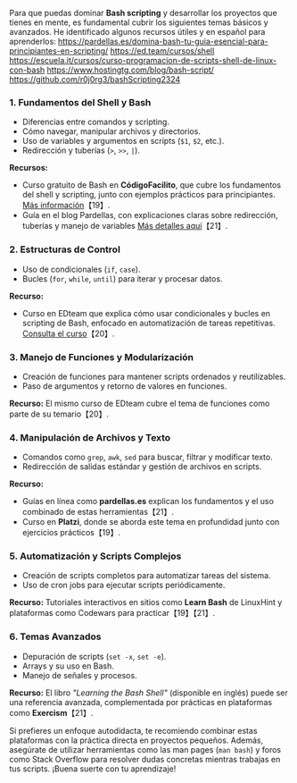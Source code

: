 Para que puedas dominar **Bash scripting** y desarrollar los proyectos que tienes en mente, es fundamental cubrir los siguientes temas básicos y avanzados. He identificado algunos recursos útiles y en español para aprenderlos:
https://pardellas.es/domina-bash-tu-guia-esencial-para-principiantes-en-scripting/
https://ed.team/cursos/shell
https://escuela.it/cursos/curso-programacion-de-scripts-shell-de-linux-con-bash
https://www.hostingtg.com/blog/bash-script/
https://github.com/r0j0rg3/bashScripting2324

### 1. **Fundamentos del Shell y Bash**

- Diferencias entre comandos y scripting.
- Cómo navegar, manipular archivos y directorios.
- Uso de variables y argumentos en scripts (`$1`, `$2`, etc.).
- Redirección y tuberías (`>`, `>>`, `|`).

**Recursos:**

- Curso gratuito de Bash en **CódigoFacilito**, que cubre los fundamentos del shell y scripting, junto con ejemplos prácticos para principiantes. [Más información](https://codigofacilito.com/)【19】.
- Guía en el blog Pardellas, con explicaciones claras sobre redirección, tuberías y manejo de variables [Más detalles aquí](https://pardellas.es/)【21】.

### 2. **Estructuras de Control**

- Uso de condicionales (`if`, `case`).
- Bucles (`for`, `while`, `until`) para iterar y procesar datos.

**Recurso:**

- Curso en EDteam que explica cómo usar condicionales y bucles en scripting de Bash, enfocado en automatización de tareas repetitivas. [Consulta el curso](https://ed.team/)【20】.

### 3. **Manejo de Funciones y Modularización**

- Creación de funciones para mantener scripts ordenados y reutilizables.
- Paso de argumentos y retorno de valores en funciones.

**Recurso:** El mismo curso de EDteam cubre el tema de funciones como parte de su temario【20】.

### 4. **Manipulación de Archivos y Texto**

- Comandos como `grep`, `awk`, `sed` para buscar, filtrar y modificar texto.
- Redirección de salidas estándar y gestión de archivos en scripts.

**Recurso:**

- Guías en línea como **pardellas.es** explican los fundamentos y el uso combinado de estas herramientas【21】.
- Curso en **Platzi**, donde se aborda este tema en profundidad junto con ejercicios prácticos【19】.

### 5. **Automatización y Scripts Complejos**

- Creación de scripts completos para automatizar tareas del sistema.
- Uso de cron jobs para ejecutar scripts periódicamente.

**Recurso:** Tutoriales interactivos en sitios como **Learn Bash** de LinuxHint y plataformas como Codewars para practicar【19】【21】.

### 6. **Temas Avanzados**

- Depuración de scripts (`set -x`, `set -e`).
- Arrays y su uso en Bash.
- Manejo de señales y procesos.

**Recurso:** El libro _"Learning the Bash Shell"_ (disponible en inglés) puede ser una referencia avanzada, complementada por prácticas en plataformas como **Exercism**【21】.

Si prefieres un enfoque autodidacta, te recomiendo combinar estas plataformas con la práctica directa en proyectos pequeños. Además, asegúrate de utilizar herramientas como las man pages (`man bash`) y foros como Stack Overflow para resolver dudas concretas mientras trabajas en tus scripts. ¡Buena suerte con tu aprendizaje!

